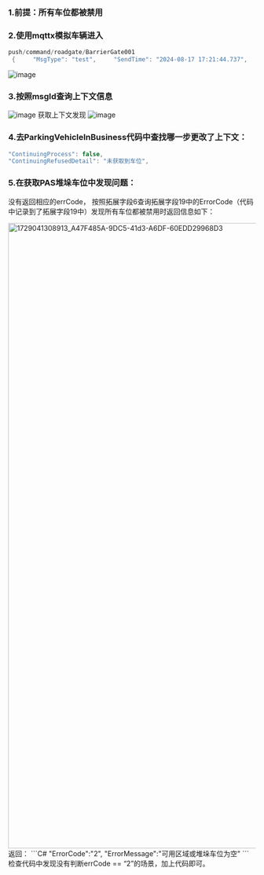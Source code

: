 ### 1.前提：所有车位都被禁用
### 2.使用mqttx模拟车辆进入
```C#
push/command/roadgate/BarrierGate001
 {     "MsgType": "test",     "SendTime": "2024-08-17 17:21:44.737",     "ProductKey": "ProductBarrierGate001",     "DeviceKey": "BarrierGate001",     "Data":{       "PlateNum":"鲁BD58126"     } }
```
![image](https://github.com/user-attachments/assets/3bf86a39-d149-4de7-8128-b4d10de88b5f)

### 3.按照msgId查询上下文信息
![image](https://github.com/user-attachments/assets/c80997f0-2cfd-4641-a0a0-7202f4d571fc)
获取上下文发现
![image](https://github.com/user-attachments/assets/649736a9-138e-4ea0-aadd-548b442b44b6)
### 4.去ParkingVehicleInBusiness代码中查找哪一步更改了上下文：
```C#
"ContinuingProcess": false,
"ContinuingRefusedDetail": "未获取到车位",
```
### 5.在获取PAS堆垛车位中发现问题：
没有返回相应的errCode，
按照拓展字段6查询拓展字段19中的ErrorCode（代码中记录到了拓展字段19中）发现所有车位都被禁用时返回信息如下：

<img width="1274" alt="1729041308913_A47F485A-9DC5-41d3-A6DF-60EDD29968D3" src="https://github.com/user-attachments/assets/883324a5-a0a9-46ea-92e6-dda9d0fbeaca">
返回：
```C#
"ErrorCode":"2",
"ErrorMessage":"可用区域或堆垛车位为空"
```
检查代码中发现没有判断errCode == “2”的场景，加上代码即可。